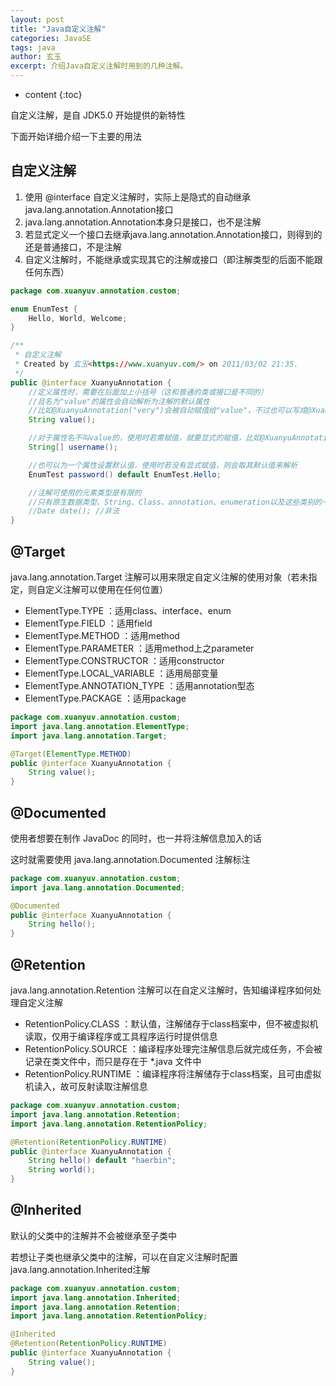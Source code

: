 ```yaml
---
layout: post
title: "Java自定义注解"
categories: JavaSE
tags: java
author: 玄玉
excerpt: 介绍Java自定义注解时用到的几种注解。
---
```


* content
{:toc}


自定义注解，是自 JDK5.0 开始提供的新特性

下面开始详细介绍一下主要的用法

## 自定义注解

1. 使用 @interface 自定义注解时，实际上是隐式的自动继承java.lang.annotation.Annotation接口
2. java.lang.annotation.Annotation本身只是接口，也不是注解
3. 若显式定义一个接口去继承java.lang.annotation.Annotation接口，则得到的还是普通接口，不是注解
4. 自定义注解时，不能继承或实现其它的注解或接口（即注解类型的后面不能跟任何东西）

```java
package com.xuanyuv.annotation.custom;

enum EnumTest {
    Hello, World, Welcome;
}

/**
 * 自定义注解
 * Created by 玄玉<https://www.xuanyuv.com/> on 2011/03/02 21:35.
 */
public @interface XuanyuAnnotation {
    //定义属性时，需要在后面加上小括号（这和普通的类或接口是不同的）
    //且名为"value"的属性会自动解析为注解的默认属性
    //比如@XuanyuAnnotation("very")会被自动赋值给"value"，不过也可以写成@XuanyuAnnotation(value="very")
    String value();

    //对于属性名不叫value的，使用时若需赋值，就要显式的赋值，比如@XuanyuAnnotation(username="LoveYou")
    String[] username();

    //也可以为一个属性设置默认值，使用时若没有显式赋值，则会取其默认值来解析
    EnumTest password() default EnumTest.Hello;

    //注解可使用的元素类型是有限的
    //只有原生数据类型、String、Class、annotation、enumeration以及这些类别的一维数组才可以
    //Date date(); //非法
}
```

## @Target

java.lang.annotation.Target 注解可以用来限定自定义注解的使用对象（若未指定，则自定义注解可以使用在任何位置）

 * ElementType.TYPE            ：适用class、interface、enum
 * ElementType.FIELD           ：适用field
 * ElementType.METHOD          ：适用method
 * ElementType.PARAMETER       ：适用method上之parameter
 * ElementType.CONSTRUCTOR     ：适用constructor
 * ElementType.LOCAL_VARIABLE  ：适用局部变量
 * ElementType.ANNOTATION_TYPE ：适用annotation型态
 * ElementType.PACKAGE         ：适用package

```java
package com.xuanyuv.annotation.custom;
import java.lang.annotation.ElementType;
import java.lang.annotation.Target;

@Target(ElementType.METHOD)
public @interface XuanyuAnnotation {
    String value();
}
```

## @Documented

使用者想要在制作 JavaDoc 的同时，也一并将注解信息加入的话

这时就需要使用 java.lang.annotation.Documented 注解标注

```java
package com.xuanyuv.annotation.custom;
import java.lang.annotation.Documented;

@Documented
public @interface XuanyuAnnotation {
    String hello();
}
```

## @Retention

java.lang.annotation.Retention 注解可以在自定义注解时，告知编译程序如何处理自定义注解

* RetentionPolicy.CLASS   ：默认值，注解储存于class档案中，但不被虚拟机读取，仅用于编译程序或工具程序运行时提供信息
* RetentionPolicy.SOURCE  ：编译程序处理完注解信息后就完成任务，不会被记录在类文件中，而只是存在于 *.java 文件中
* RetentionPolicy.RUNTIME ：编译程序将注解储存于class档案，且可由虚拟机读入，故可反射读取注解信息

```java
package com.xuanyuv.annotation.custom;
import java.lang.annotation.Retention;
import java.lang.annotation.RetentionPolicy;

@Retention(RetentionPolicy.RUNTIME)
public @interface XuanyuAnnotation {
    String hello() default "haerbin";
    String world();
}
```

## @Inherited

默认的父类中的注解并不会被继承至子类中

若想让子类也继承父类中的注解，可以在自定义注解时配置java.lang.annotation.Inherited注解

```java
package com.xuanyuv.annotation.custom;
import java.lang.annotation.Inherited;
import java.lang.annotation.Retention;
import java.lang.annotation.RetentionPolicy;

@Inherited
@Retention(RetentionPolicy.RUNTIME)
public @interface XuanyuAnnotation {
    String value();
}
```